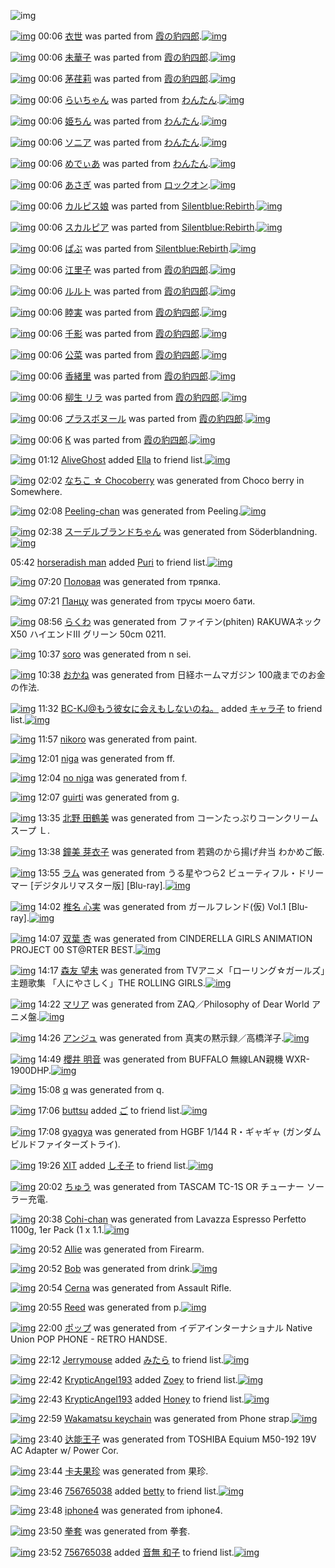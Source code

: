 ![img](http://gdrive-cdn.herokuapp.com/537b65a5bc09f0000721dda7/512px-barcode.png)

[![img](http://www.deviantsart.com/t7mc8f.png)](http://www.barcodekanojo.com/kanojo/2045606/%E8%A1%A3%E4%B8%96) 00:06 [衣世](http://www.barcodekanojo.com/kanojo/2045606/%E8%A1%A3%E4%B8%96) was parted from [霞の豹四郎](http://www.barcodekanojo.com/kanojo/2045606/%E8%A1%A3%E4%B8%96).[![img](http://www.deviantsart.com/31lkj9q.jpeg)](http://www.barcodekanojo.com/user/273403/%E9%9C%9E%E3%81%AE%E8%B1%B9%E5%9B%9B%E9%83%8E) 

[![img](http://www.deviantsart.com/1kuhf0i.png)](http://www.barcodekanojo.com/kanojo/2102540/%E6%9C%AA%E8%8F%AF%E5%AD%90) 00:06 [未華子](http://www.barcodekanojo.com/kanojo/2102540/%E6%9C%AA%E8%8F%AF%E5%AD%90) was parted from [霞の豹四郎](http://www.barcodekanojo.com/kanojo/2102540/%E6%9C%AA%E8%8F%AF%E5%AD%90).[![img](http://www.deviantsart.com/31lkj9q.jpeg)](http://www.barcodekanojo.com/user/273403/%E9%9C%9E%E3%81%AE%E8%B1%B9%E5%9B%9B%E9%83%8E) 

[![img](http://www.deviantsart.com/16qqshi.png)](http://www.barcodekanojo.com/kanojo/2313049/%E8%8C%85%E8%8D%8F%E8%8E%89) 00:06 [茅荏莉](http://www.barcodekanojo.com/kanojo/2313049/%E8%8C%85%E8%8D%8F%E8%8E%89) was parted from [霞の豹四郎](http://www.barcodekanojo.com/kanojo/2313049/%E8%8C%85%E8%8D%8F%E8%8E%89).[![img](http://www.deviantsart.com/31lkj9q.jpeg)](http://www.barcodekanojo.com/user/273403/%E9%9C%9E%E3%81%AE%E8%B1%B9%E5%9B%9B%E9%83%8E) 

[![img](http://www.deviantsart.com/1vhcu2o.png)](http://www.barcodekanojo.com/kanojo/1458819/%E3%82%89%E3%81%84%E3%81%A1%E3%82%83%E3%82%93) 00:06 [らいちゃん](http://www.barcodekanojo.com/kanojo/1458819/%E3%82%89%E3%81%84%E3%81%A1%E3%82%83%E3%82%93) was parted from [わんたん](http://www.barcodekanojo.com/kanojo/1458819/%E3%82%89%E3%81%84%E3%81%A1%E3%82%83%E3%82%93).[![img](http://www.deviantsart.com/r8j348.jpeg)](http://www.barcodekanojo.com/user/274188/%E3%82%8F%E3%82%93%E3%81%9F%E3%82%93) 

[![img](http://www.deviantsart.com/rcmi56.png)](http://www.barcodekanojo.com/kanojo/2971402/%E5%A7%AB%E3%81%A1%E3%82%93) 00:06 [姫ちん](http://www.barcodekanojo.com/kanojo/2971402/%E5%A7%AB%E3%81%A1%E3%82%93) was parted from [わんたん](http://www.barcodekanojo.com/kanojo/2971402/%E5%A7%AB%E3%81%A1%E3%82%93).[![img](http://www.deviantsart.com/r8j348.jpeg)](http://www.barcodekanojo.com/user/274188/%E3%82%8F%E3%82%93%E3%81%9F%E3%82%93) 

[![img](http://www.deviantsart.com/34astc0.png)](http://www.barcodekanojo.com/kanojo/3139348/%E3%82%BD%E3%83%8B%E3%82%A2) 00:06 [ソニア](http://www.barcodekanojo.com/kanojo/3139348/%E3%82%BD%E3%83%8B%E3%82%A2) was parted from [わんたん](http://www.barcodekanojo.com/kanojo/3139348/%E3%82%BD%E3%83%8B%E3%82%A2).[![img](http://www.deviantsart.com/r8j348.jpeg)](http://www.barcodekanojo.com/user/274188/%E3%82%8F%E3%82%93%E3%81%9F%E3%82%93) 

[![img](http://www.deviantsart.com/juv83s.png)](http://www.barcodekanojo.com/kanojo/3142957/%E3%82%81%E3%81%A7%E3%81%83%E3%81%82) 00:06 [めでぃあ](http://www.barcodekanojo.com/kanojo/3142957/%E3%82%81%E3%81%A7%E3%81%83%E3%81%82) was parted from [わんたん](http://www.barcodekanojo.com/kanojo/3142957/%E3%82%81%E3%81%A7%E3%81%83%E3%81%82).[![img](http://www.deviantsart.com/r8j348.jpeg)](http://www.barcodekanojo.com/user/274188/%E3%82%8F%E3%82%93%E3%81%9F%E3%82%93) 

[![img](http://www.deviantsart.com/2gt724n.png)](http://www.barcodekanojo.com/kanojo/1926231/%E3%81%82%E3%81%95%E3%81%8E) 00:06 [あさぎ](http://www.barcodekanojo.com/kanojo/1926231/%E3%81%82%E3%81%95%E3%81%8E) was parted from [ロックオン](http://www.barcodekanojo.com/kanojo/1926231/%E3%81%82%E3%81%95%E3%81%8E).[![img](http://www.deviantsart.com/2musf1g.jpeg)](http://www.barcodekanojo.com/user/241643/%E3%83%AD%E3%83%83%E3%82%AF%E3%82%AA%E3%83%B3) 

[![img](http://www.deviantsart.com/242ds2a.png)](http://www.barcodekanojo.com/kanojo/8538/%E3%82%AB%E3%83%AB%E3%83%94%E3%82%B9%E5%A8%98) 00:06 [カルピス娘](http://www.barcodekanojo.com/kanojo/8538/%E3%82%AB%E3%83%AB%E3%83%94%E3%82%B9%E5%A8%98) was parted from [Silentblue:Rebirth](http://www.barcodekanojo.com/kanojo/8538/%E3%82%AB%E3%83%AB%E3%83%94%E3%82%B9%E5%A8%98).[![img](http://www.deviantsart.com/15ngf32.jpeg)](http://www.barcodekanojo.com/user/235162/Silentblue%3ARebirth) 

[![img](http://www.deviantsart.com/2rlb7fi.png)](http://www.barcodekanojo.com/kanojo/2645839/%E3%82%B9%E3%82%AB%E3%83%AB%E3%83%94%E3%82%A2) 00:06 [スカルピア](http://www.barcodekanojo.com/kanojo/2645839/%E3%82%B9%E3%82%AB%E3%83%AB%E3%83%94%E3%82%A2) was parted from [Silentblue:Rebirth](http://www.barcodekanojo.com/kanojo/2645839/%E3%82%B9%E3%82%AB%E3%83%AB%E3%83%94%E3%82%A2).[![img](http://www.deviantsart.com/15ngf32.jpeg)](http://www.barcodekanojo.com/user/235162/Silentblue%3ARebirth) 

[![img](http://www.deviantsart.com/jtfojo.png)](http://www.barcodekanojo.com/kanojo/34645/%E3%81%B1%E3%81%B6) 00:06 [ぱぶ](http://www.barcodekanojo.com/kanojo/34645/%E3%81%B1%E3%81%B6) was parted from [Silentblue:Rebirth](http://www.barcodekanojo.com/kanojo/34645/%E3%81%B1%E3%81%B6).[![img](http://www.deviantsart.com/15ngf32.jpeg)](http://www.barcodekanojo.com/user/235162/Silentblue%3ARebirth) 

[![img](http://www.deviantsart.com/ltvbd1.png)](http://www.barcodekanojo.com/kanojo/2286392/%E6%B1%9F%E9%87%8C%E5%AD%90) 00:06 [江里子](http://www.barcodekanojo.com/kanojo/2286392/%E6%B1%9F%E9%87%8C%E5%AD%90) was parted from [霞の豹四郎](http://www.barcodekanojo.com/kanojo/2286392/%E6%B1%9F%E9%87%8C%E5%AD%90).[![img](http://www.deviantsart.com/31lkj9q.jpeg)](http://www.barcodekanojo.com/user/273403/%E9%9C%9E%E3%81%AE%E8%B1%B9%E5%9B%9B%E9%83%8E) 

[![img](http://www.deviantsart.com/19onu6b.png)](http://www.barcodekanojo.com/kanojo/2106495/%E3%83%AB%E3%83%AB%E3%83%88) 00:06 [ルルト](http://www.barcodekanojo.com/kanojo/2106495/%E3%83%AB%E3%83%AB%E3%83%88) was parted from [霞の豹四郎](http://www.barcodekanojo.com/kanojo/2106495/%E3%83%AB%E3%83%AB%E3%83%88).[![img](http://www.deviantsart.com/31lkj9q.jpeg)](http://www.barcodekanojo.com/user/273403/%E9%9C%9E%E3%81%AE%E8%B1%B9%E5%9B%9B%E9%83%8E) 

[![img](http://www.deviantsart.com/1ek0435.png)](http://www.barcodekanojo.com/kanojo/2016313/%E7%9D%A6%E5%AE%9F) 00:06 [睦実](http://www.barcodekanojo.com/kanojo/2016313/%E7%9D%A6%E5%AE%9F) was parted from [霞の豹四郎](http://www.barcodekanojo.com/kanojo/2016313/%E7%9D%A6%E5%AE%9F).[![img](http://www.deviantsart.com/31lkj9q.jpeg)](http://www.barcodekanojo.com/user/273403/%E9%9C%9E%E3%81%AE%E8%B1%B9%E5%9B%9B%E9%83%8E) 

[![img](http://www.deviantsart.com/3cmvpku.png)](http://www.barcodekanojo.com/kanojo/1651574/%E5%8D%83%E5%BD%B1) 00:06 [千影](http://www.barcodekanojo.com/kanojo/1651574/%E5%8D%83%E5%BD%B1) was parted from [霞の豹四郎](http://www.barcodekanojo.com/kanojo/1651574/%E5%8D%83%E5%BD%B1).[![img](http://www.deviantsart.com/31lkj9q.jpeg)](http://www.barcodekanojo.com/user/273403/%E9%9C%9E%E3%81%AE%E8%B1%B9%E5%9B%9B%E9%83%8E) 

[![img](http://www.deviantsart.com/2c6e9un.png)](http://www.barcodekanojo.com/kanojo/1701054/%E5%85%AC%E8%8F%9C) 00:06 [公菜](http://www.barcodekanojo.com/kanojo/1701054/%E5%85%AC%E8%8F%9C) was parted from [霞の豹四郎](http://www.barcodekanojo.com/kanojo/1701054/%E5%85%AC%E8%8F%9C).[![img](http://www.deviantsart.com/31lkj9q.jpeg)](http://www.barcodekanojo.com/user/273403/%E9%9C%9E%E3%81%AE%E8%B1%B9%E5%9B%9B%E9%83%8E) 

[![img](http://www.deviantsart.com/i5p2mh.png)](http://www.barcodekanojo.com/kanojo/1883402/%E9%A6%99%E7%B7%92%E9%87%8C) 00:06 [香緒里](http://www.barcodekanojo.com/kanojo/1883402/%E9%A6%99%E7%B7%92%E9%87%8C) was parted from [霞の豹四郎](http://www.barcodekanojo.com/kanojo/1883402/%E9%A6%99%E7%B7%92%E9%87%8C).[![img](http://www.deviantsart.com/31lkj9q.jpeg)](http://www.barcodekanojo.com/user/273403/%E9%9C%9E%E3%81%AE%E8%B1%B9%E5%9B%9B%E9%83%8E) 

[![img](http://www.deviantsart.com/2cfinno.png)](http://www.barcodekanojo.com/kanojo/283537/%E6%9F%B3%E7%94%9F%20%E3%83%AA%E3%83%A9) 00:06 [柳生 リラ](http://www.barcodekanojo.com/kanojo/283537/%E6%9F%B3%E7%94%9F%20%E3%83%AA%E3%83%A9) was parted from [霞の豹四郎](http://www.barcodekanojo.com/kanojo/283537/%E6%9F%B3%E7%94%9F%20%E3%83%AA%E3%83%A9).[![img](http://www.deviantsart.com/31lkj9q.jpeg)](http://www.barcodekanojo.com/user/273403/%E9%9C%9E%E3%81%AE%E8%B1%B9%E5%9B%9B%E9%83%8E) 

[![img](http://www.deviantsart.com/1836jkt.png)](http://www.barcodekanojo.com/kanojo/2372158/%E3%83%97%E3%83%A9%E3%82%B9%E3%83%9C%E3%83%8C%E3%83%BC%E3%83%AB) 00:06 [プラスボヌール](http://www.barcodekanojo.com/kanojo/2372158/%E3%83%97%E3%83%A9%E3%82%B9%E3%83%9C%E3%83%8C%E3%83%BC%E3%83%AB) was parted from [霞の豹四郎](http://www.barcodekanojo.com/kanojo/2372158/%E3%83%97%E3%83%A9%E3%82%B9%E3%83%9C%E3%83%8C%E3%83%BC%E3%83%AB).[![img](http://www.deviantsart.com/31lkj9q.jpeg)](http://www.barcodekanojo.com/user/273403/%E9%9C%9E%E3%81%AE%E8%B1%B9%E5%9B%9B%E9%83%8E) 

[![img](http://www.deviantsart.com/269fab2.png)](http://www.barcodekanojo.com/kanojo/7948/K) 00:06 [K](http://www.barcodekanojo.com/kanojo/7948/K) was parted from [霞の豹四郎](http://www.barcodekanojo.com/kanojo/7948/K).[![img](http://www.deviantsart.com/31lkj9q.jpeg)](http://www.barcodekanojo.com/user/273403/%E9%9C%9E%E3%81%AE%E8%B1%B9%E5%9B%9B%E9%83%8E) 

[![img](http://www.deviantsart.com/2qs5sar.jpeg)](http://www.barcodekanojo.com/user/432324/AliveGhost) 01:12 [AliveGhost](http://www.barcodekanojo.com/user/432324/AliveGhost) added [Ella](http://www.barcodekanojo.com/kanojo/2664176/Ella) to friend list.[![img](http://www.deviantsart.com/3os3dnv.png)](http://www.barcodekanojo.com/kanojo/2664176/Ella) 

[![img](http://www.deviantsart.com/1gfacb2.png)](http://www.barcodekanojo.com/kanojo/3191873/%E3%81%AA%E3%81%A1%E3%81%93%20%E2%98%86%20Chocoberry) 02:02 [なちこ ☆ Chocoberry](http://www.barcodekanojo.com/kanojo/3191873/%E3%81%AA%E3%81%A1%E3%81%93%20%E2%98%86%20Chocoberry) was generated from Choco berry in Somewhere.

[![img](http://www.deviantsart.com/7js0tm.png)](http://www.barcodekanojo.com/kanojo/3191874/Peeling-chan) 02:08 [Peeling-chan](http://www.barcodekanojo.com/kanojo/3191874/Peeling-chan) was generated from Peeling.[![img](http://www.deviantsart.com/r7kh59.jpeg)](http://www.barcodekanojo.com/product_images/barcode/6016513/1421687232/Peeling.jpg) 

[![img](http://www.deviantsart.com/3kirc1i.png)](http://www.barcodekanojo.com/kanojo/3191875/%E3%82%B9%E3%83%BC%E3%83%87%E3%83%AB%E3%83%96%E3%83%A9%E3%83%B3%E3%83%89%E3%81%A1%E3%82%83%E3%82%93) 02:38 [スーデルブランドちゃん](http://www.barcodekanojo.com/kanojo/3191875/%E3%82%B9%E3%83%BC%E3%83%87%E3%83%AB%E3%83%96%E3%83%A9%E3%83%B3%E3%83%89%E3%81%A1%E3%82%83%E3%82%93) was generated from Söderblandning.[![img](http://www.deviantsart.com/pfggg8.jpeg)](http://www.barcodekanojo.com/product_images/barcode/4467732/1358223788/made%20in%20sweden.jpg) 

05:42 [horseradish man](http://www.barcodekanojo.com/user/499783/horseradish%20man) added [Puri](http://www.barcodekanojo.com/kanojo/30535/Puri) to friend list.[![img](http://www.deviantsart.com/1mklup8.png)](http://www.barcodekanojo.com/kanojo/30535/Puri) 

[![img](http://www.deviantsart.com/3fq67gc.png)](http://www.barcodekanojo.com/kanojo/3191876/%D0%9F%D0%BE%D0%BB%D0%BE%D0%B2%D0%B0%D1%8F) 07:20 [Половая](http://www.barcodekanojo.com/kanojo/3191876/%D0%9F%D0%BE%D0%BB%D0%BE%D0%B2%D0%B0%D1%8F) was generated from тряпка.

[![img](http://www.deviantsart.com/ngj1p4.png)](http://www.barcodekanojo.com/kanojo/3191877/%D0%9F%D0%B0%D0%BD%D1%86%D1%83) 07:21 [Панцу](http://www.barcodekanojo.com/kanojo/3191877/%D0%9F%D0%B0%D0%BD%D1%86%D1%83) was generated from трусы моего бати.

[![img](http://www.deviantsart.com/2uvatnq.png)](http://www.barcodekanojo.com/kanojo/3191878/%E3%82%89%E3%81%8F%E3%82%8F) 08:56 [らくわ](http://www.barcodekanojo.com/kanojo/3191878/%E3%82%89%E3%81%8F%E3%82%8F) was generated from ファイテン(phiten) RAKUWAネックX50 ハイエンドIII グリーン 50cm 0211.

[![img](http://www.deviantsart.com/hs9cao.png)](http://www.barcodekanojo.com/kanojo/3191879/soro) 10:37 [soro](http://www.barcodekanojo.com/kanojo/3191879/soro) was generated from n sei.

[![img](http://www.deviantsart.com/3jpjfmj.png)](http://www.barcodekanojo.com/kanojo/3191880/%E3%81%8A%E3%81%8B%E3%81%AD) 10:38 [おかね](http://www.barcodekanojo.com/kanojo/3191880/%E3%81%8A%E3%81%8B%E3%81%AD) was generated from 日経ホームマガジン 100歳までのお金の作法.

[![img](http://www.deviantsart.com/2l905sv.jpeg)](http://www.barcodekanojo.com/user/276669/BC-KJ%40%E3%82%82%E3%81%86%E5%BD%BC%E5%A5%B3%E3%81%AB%E4%BC%9A%E3%81%88%E3%82%82%E3%81%97%E3%81%AA%E3%81%84%E3%81%AE%E3%81%AD%E3%80%82) 11:32 [BC-KJ@もう彼女に会えもしないのね。](http://www.barcodekanojo.com/user/276669/BC-KJ%40%E3%82%82%E3%81%86%E5%BD%BC%E5%A5%B3%E3%81%AB%E4%BC%9A%E3%81%88%E3%82%82%E3%81%97%E3%81%AA%E3%81%84%E3%81%AE%E3%81%AD%E3%80%82) added [キャラ子](http://www.barcodekanojo.com/kanojo/2729043/%E3%82%AD%E3%83%A3%E3%83%A9%E5%AD%90) to friend list.[![img](http://www.deviantsart.com/3ptkcc2.png)](http://www.barcodekanojo.com/kanojo/2729043/%E3%82%AD%E3%83%A3%E3%83%A9%E5%AD%90) 

[![img](http://www.deviantsart.com/2m98bc0.png)](http://www.barcodekanojo.com/kanojo/3191881/nikoro) 11:57 [nikoro](http://www.barcodekanojo.com/kanojo/3191881/nikoro) was generated from paint.

[![img](http://www.deviantsart.com/34e5go8.png)](http://www.barcodekanojo.com/kanojo/3191882/niga) 12:01 [niga](http://www.barcodekanojo.com/kanojo/3191882/niga) was generated from ff.

[![img](http://www.deviantsart.com/1grigvn.png)](http://www.barcodekanojo.com/kanojo/3191883/no%20niga) 12:04 [no niga](http://www.barcodekanojo.com/kanojo/3191883/no%20niga) was generated from f.

[![img](http://www.deviantsart.com/j54aej.png)](http://www.barcodekanojo.com/kanojo/3191884/guirti) 12:07 [guirti](http://www.barcodekanojo.com/kanojo/3191884/guirti) was generated from g.

[![img](http://www.deviantsart.com/1sqjaik.png)](http://www.barcodekanojo.com/kanojo/3191885/%E5%8C%97%E9%87%8E%20%E7%94%B0%E9%B6%B4%E7%BE%8E) 13:35 [北野 田鶴美](http://www.barcodekanojo.com/kanojo/3191885/%E5%8C%97%E9%87%8E%20%E7%94%B0%E9%B6%B4%E7%BE%8E) was generated from コーンたっぷりコーンクリームスープ Ｌ.

[![img](http://www.deviantsart.com/3lrm8p.png)](http://www.barcodekanojo.com/kanojo/3191886/%E9%90%98%E7%BE%8E%20%E8%8A%BD%E8%A1%A3%E5%AD%90) 13:38 [鐘美 芽衣子](http://www.barcodekanojo.com/kanojo/3191886/%E9%90%98%E7%BE%8E%20%E8%8A%BD%E8%A1%A3%E5%AD%90) was generated from 若鶏のから揚げ弁当 わかめご飯.

[![img](http://www.deviantsart.com/3cdkab6.png)](http://www.barcodekanojo.com/kanojo/3191887/%E3%83%A9%E3%83%A0) 13:55 [ラム](http://www.barcodekanojo.com/kanojo/3191887/%E3%83%A9%E3%83%A0) was generated from うる星やつら2  ビューティフル・ドリーマー [デジタルリマスター版] [Blu-ray].[![img](http://www.deviantsart.com/e5oo1m.jpeg)](http://www.barcodekanojo.com/product_images/barcode/6016528/1421729678/%E3%81%86%E3%82%8B%E6%98%9F%E3%82%84%E3%81%A4%E3%82%892%20%20%E3%83%93%E3%83%A5%E3%83%BC%E3%83%86%E3%82%A3%E3%83%95%E3%83%AB%E3%83%BB%E3%83%89%E3%83%AA%E3%83%BC%E3%83%9E%E3%83%BC%20%5B%E3%83%87%E3%82%B8%E3%82%BF%E3%83%AB%E3%83%AA%E3%83%9E%E3%82%B9%E3%82%BF%E3%83%BC%E7%89%88%5D%20%5BBlu-ray%5D.jpg) 

[![img](http://www.deviantsart.com/1jtac5j.png)](http://www.barcodekanojo.com/kanojo/3191888/%E6%A4%8E%E5%90%8D%20%E5%BF%83%E5%AE%9F) 14:02 [椎名 心実](http://www.barcodekanojo.com/kanojo/3191888/%E6%A4%8E%E5%90%8D%20%E5%BF%83%E5%AE%9F) was generated from ガールフレンド(仮) Vol.1 [Blu-ray].[![img](http://www.deviantsart.com/2e07aar.jpeg)](http://www.barcodekanojo.com/product_images/barcode/6016529/1421730146/%E3%82%AC%E3%83%BC%E3%83%AB%E3%83%95%E3%83%AC%E3%83%B3%E3%83%89%28%E4%BB%AE%29%20Vol.1%20%5BBlu-ray%5D.jpg) 

[![img](http://www.deviantsart.com/36d1l3m.png)](http://www.barcodekanojo.com/kanojo/3191889/%E5%8F%8C%E8%91%89%20%E6%9D%8F) 14:07 [双葉 杏](http://www.barcodekanojo.com/kanojo/3191889/%E5%8F%8C%E8%91%89%20%E6%9D%8F) was generated from CINDERELLA GIRLS ANIMATION PROJECT 00 ST@RTER BEST.[![img](http://www.deviantsart.com/2th83vt.jpeg)](http://www.barcodekanojo.com/product_images/barcode/6016530/1421730383/CINDERELLA%20GIRLS%20ANIMATION%20PROJECT%2000%20ST%40RTER%20BEST.jpg) 

[![img](http://www.deviantsart.com/3l7rse3.png)](http://www.barcodekanojo.com/kanojo/3191890/%E6%A3%AE%E5%8F%8B%20%E6%9C%9B%E6%9C%AA) 14:17 [森友 望未](http://www.barcodekanojo.com/kanojo/3191890/%E6%A3%AE%E5%8F%8B%20%E6%9C%9B%E6%9C%AA) was generated from TVアニメ「ローリング☆ガールズ」主題歌集 「人にやさしく」THE ROLLING GIRLS.[![img](http://www.deviantsart.com/2tbnfpe.jpeg)](http://www.barcodekanojo.com/product_images/barcode/6016531/1421731006/TV%E3%82%A2%E3%83%8B%E3%83%A1%E3%80%8C%E3%83%AD%E3%83%BC%E3%83%AA%E3%83%B3%E3%82%B0%E2%98%86%E3%82%AC%E3%83%BC%E3%83%AB%E3%82%BA%E3%80%8D%E4%B8%BB%E9%A1%8C%E6%AD%8C%E9%9B%86%20%E3%80%8C%E4%BA%BA%E3%81%AB%E3%82%84%E3%81%95%E3%81%97%E3%81%8F%E3%80%8DTHE%20ROLLING%20GIRLS.jpg) 

[![img](http://www.deviantsart.com/399rt18.png)](http://www.barcodekanojo.com/kanojo/3191891/%E3%83%9E%E3%83%AA%E3%82%A2) 14:22 [マリア](http://www.barcodekanojo.com/kanojo/3191891/%E3%83%9E%E3%83%AA%E3%82%A2) was generated from ZAQ／Philosophy of Dear World アニメ盤.[![img](http://www.deviantsart.com/12nrg4o.jpeg)](http://www.barcodekanojo.com/product_images/barcode/6016532/1421731267/ZAQ%EF%BC%8FPhilosophy%20of%20Dear%20World%20%E3%82%A2%E3%83%8B%E3%83%A1%E7%9B%A4.jpg) 

[![img](http://www.deviantsart.com/2oqr972.png)](http://www.barcodekanojo.com/kanojo/3191892/%E3%82%A2%E3%83%B3%E3%82%B8%E3%83%A5) 14:26 [アンジュ](http://www.barcodekanojo.com/kanojo/3191892/%E3%82%A2%E3%83%B3%E3%82%B8%E3%83%A5) was generated from 真実の黙示録／高橋洋子.[![img](http://www.deviantsart.com/3qvdg10.jpeg)](http://www.barcodekanojo.com/product_images/barcode/6016533/1421731556/%E7%9C%9F%E5%AE%9F%E3%81%AE%E9%BB%99%E7%A4%BA%E9%8C%B2%EF%BC%8F%E9%AB%98%E6%A9%8B%E6%B4%8B%E5%AD%90.jpg) 

[![img](http://www.deviantsart.com/6jco1p.png)](http://www.barcodekanojo.com/kanojo/3191893/%E6%AB%BB%E4%BA%95%20%E6%98%8E%E9%9F%B3) 14:49 [櫻井 明音](http://www.barcodekanojo.com/kanojo/3191893/%E6%AB%BB%E4%BA%95%20%E6%98%8E%E9%9F%B3) was generated from BUFFALO 無線LAN親機 WXR-1900DHP.[![img](http://www.deviantsart.com/1ff4l19.jpeg)](http://www.barcodekanojo.com/product_images/barcode/6016534/1421732940/BUFFALO%20%E7%84%A1%E7%B7%9ALAN%E8%A6%AA%E6%A9%9F%20WXR-1900DHP.jpg) 

[![img](http://www.deviantsart.com/j25l72.png)](http://www.barcodekanojo.com/kanojo/3191894/q) 15:08 [q](http://www.barcodekanojo.com/kanojo/3191894/q) was generated from q.

[![img](http://www.deviantsart.com/vem6vc.jpeg)](http://www.barcodekanojo.com/user/499788/buttsu) 17:06 [buttsu](http://www.barcodekanojo.com/user/499788/buttsu) added [ご](http://www.barcodekanojo.com/kanojo/3059391/%E3%81%94) to friend list.[![img](http://www.deviantsart.com/negc0k.png)](http://www.barcodekanojo.com/kanojo/3059391/%E3%81%94) 

[![img](http://www.deviantsart.com/3psp867.png)](http://www.barcodekanojo.com/kanojo/3191895/gyagya) 17:08 [gyagya](http://www.barcodekanojo.com/kanojo/3191895/gyagya) was generated from HGBF 1/144 R・ギャギャ (ガンダムビルドファイターズトライ).

[![img](http://www.deviantsart.com/815jg6.jpeg)](http://www.barcodekanojo.com/user/209348/XIT) 19:26 [XIT](http://www.barcodekanojo.com/user/209348/XIT) added [しそ子](http://www.barcodekanojo.com/kanojo/1763743/%E3%81%97%E3%81%9D%E5%AD%90) to friend list.[![img](http://www.deviantsart.com/3755ndl.png)](http://www.barcodekanojo.com/kanojo/1763743/%E3%81%97%E3%81%9D%E5%AD%90) 

[![img](http://www.deviantsart.com/1khjvnm.png)](http://www.barcodekanojo.com/kanojo/3191896/%E3%81%A1%E3%82%85%E3%81%86) 20:02 [ちゅう](http://www.barcodekanojo.com/kanojo/3191896/%E3%81%A1%E3%82%85%E3%81%86) was generated from TASCAM TC-1S OR チューナー ソーラー充電.

[![img](http://www.deviantsart.com/22lhuu1.png)](http://www.barcodekanojo.com/kanojo/3191897/Cohi-chan) 20:38 [Cohi-chan](http://www.barcodekanojo.com/kanojo/3191897/Cohi-chan) was generated from Lavazza Espresso Perfetto 1100g, 1er Pack (1 x 1.1.[![img](http://www.deviantsart.com/19v2f0d.jpeg)](http://www.barcodekanojo.com/product_images/barcode/6016540/1421753912/50x50xLavazza,P20Espresso,P20Perfetto,P201100g,P2C,P201er,P20Pack,P20,P281,P20x,P201.1.jpg,qw=88,ah=88.pagespeed.ic.QQHqSN6jES.jpg) 

[![img](http://www.deviantsart.com/26vsvnd.png)](http://www.barcodekanojo.com/kanojo/3191898/Allie) 20:52 [Allie](http://www.barcodekanojo.com/kanojo/3191898/Allie) was generated from Firearm.

[![img](http://www.deviantsart.com/33n3v0h.png)](http://www.barcodekanojo.com/kanojo/3191899/Bob) 20:52 [Bob](http://www.barcodekanojo.com/kanojo/3191899/Bob) was generated from drink.[![img](http://www.deviantsart.com/3globqc.jpeg)](http://www.barcodekanojo.com/product_images/barcode/6016542/1421754686/50x50xdrink.jpg,qw=88,ah=88.pagespeed.ic.5SPgni_Sq6.jpg) 

[![img](http://www.deviantsart.com/3pc0fs8.png)](http://www.barcodekanojo.com/kanojo/3191900/Cerna) 20:54 [Cerna](http://www.barcodekanojo.com/kanojo/3191900/Cerna) was generated from Assault Rifle.

[![img](http://www.deviantsart.com/1nfqml1.png)](http://www.barcodekanojo.com/kanojo/3191901/Reed) 20:55 [Reed](http://www.barcodekanojo.com/kanojo/3191901/Reed) was generated from p.[![img](http://www.deviantsart.com/19ihaat.jpeg)](http://www.barcodekanojo.com/product_images/barcode/6016544/1421754877/p.jpg) 

[![img](http://www.deviantsart.com/2cedcqc.png)](http://www.barcodekanojo.com/kanojo/3191902/%E3%83%9D%E3%83%83%E3%83%97) 22:00 [ポップ](http://www.barcodekanojo.com/kanojo/3191902/%E3%83%9D%E3%83%83%E3%83%97) was generated from イデアインターナショナル Native Union POP PHONE - RETRO HANDSE.

[![img](http://www.deviantsart.com/3v33gp3.jpeg)](http://www.barcodekanojo.com/user/245002/Jerrymouse) 22:12 [Jerrymouse](http://www.barcodekanojo.com/user/245002/Jerrymouse) added [みたら](http://www.barcodekanojo.com/kanojo/833550/%E3%81%BF%E3%81%9F%E3%82%89) to friend list.[![img](http://www.deviantsart.com/v2nggf.png)](http://www.barcodekanojo.com/kanojo/833550/%E3%81%BF%E3%81%9F%E3%82%89) 

[![img](http://www.deviantsart.com/omio5m.jpeg)](http://www.barcodekanojo.com/user/489779/KrypticAngel193) 22:42 [KrypticAngel193](http://www.barcodekanojo.com/user/489779/KrypticAngel193) added [Zoey](http://www.barcodekanojo.com/kanojo/2574122/Zoey) to friend list.[![img](http://www.deviantsart.com/36nfeu2.png)](http://www.barcodekanojo.com/kanojo/2574122/Zoey) 

[![img](http://www.deviantsart.com/omio5m.jpeg)](http://www.barcodekanojo.com/user/489779/KrypticAngel193) 22:43 [KrypticAngel193](http://www.barcodekanojo.com/user/489779/KrypticAngel193) added [Honey](http://www.barcodekanojo.com/kanojo/800576/Honey) to friend list.[![img](http://www.deviantsart.com/2dq4ceo.png)](http://www.barcodekanojo.com/kanojo/800576/Honey) 

[![img](http://www.deviantsart.com/2cer942.png)](http://www.barcodekanojo.com/kanojo/3191903/Wakamatsu%20keychain) 22:59 [Wakamatsu keychain](http://www.barcodekanojo.com/kanojo/3191903/Wakamatsu%20keychain) was generated from Phone strap.[![img](http://www.deviantsart.com/2486e7.jpeg)](http://www.barcodekanojo.com/product_images/barcode/6016549/1421762330/Phone%20strap.jpg) 

[![img](http://www.deviantsart.com/2nm47n1.png)](http://www.barcodekanojo.com/kanojo/3191904/%E8%BE%BE%E8%83%BD%E7%8E%8B%E5%AD%90) 23:40 [达能王子](http://www.barcodekanojo.com/kanojo/3191904/%E8%BE%BE%E8%83%BD%E7%8E%8B%E5%AD%90) was generated from TOSHIBA Equium M50-192 19V AC Adapter w/ Power Cor.

[![img](http://www.deviantsart.com/3sls1po.png)](http://www.barcodekanojo.com/kanojo/3191905/%E5%8D%A1%E5%A4%AB%E6%9E%9C%E7%8F%8D) 23:44 [卡夫果珍](http://www.barcodekanojo.com/kanojo/3191905/%E5%8D%A1%E5%A4%AB%E6%9E%9C%E7%8F%8D) was generated from 果珍.

[![img](http://www.deviantsart.com/cgptgc.jpeg)](http://www.barcodekanojo.com/user/499793/756765038) 23:46 [756765038](http://www.barcodekanojo.com/user/499793/756765038) added [betty](http://www.barcodekanojo.com/kanojo/2598994/betty) to friend list.[![img](http://www.deviantsart.com/1ug3j1p.png)](http://www.barcodekanojo.com/kanojo/2598994/betty) 

[![img](http://www.deviantsart.com/2g0ho0e.png)](http://www.barcodekanojo.com/kanojo/3191906/iphone4) 23:48 [iphone4](http://www.barcodekanojo.com/kanojo/3191906/iphone4) was generated from iphone4.

[![img](http://www.deviantsart.com/3qlbit5.png)](http://www.barcodekanojo.com/kanojo/3191907/%E6%8B%B3%E5%A5%97) 23:50 [拳套](http://www.barcodekanojo.com/kanojo/3191907/%E6%8B%B3%E5%A5%97) was generated from 拳套.

[![img](http://www.deviantsart.com/cgptgc.jpeg)](http://www.barcodekanojo.com/user/499793/756765038) 23:52 [756765038](http://www.barcodekanojo.com/user/499793/756765038) added [音無 和子](http://www.barcodekanojo.com/kanojo/2202293/%E9%9F%B3%E7%84%A1%20%E5%92%8C%E5%AD%90) to friend list.[![img](http://www.deviantsart.com/3sjlufj.png)](http://www.barcodekanojo.com/kanojo/2202293/%E9%9F%B3%E7%84%A1%20%E5%92%8C%E5%AD%90) 

